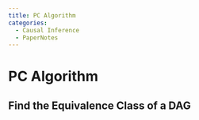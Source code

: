 ```yaml
---
title: PC Algorithm
categories:
  - Causal Inference
  - PaperNotes
---
```


# PC Algorithm

## Find the Equivalence Class of a DAG



[^jmlr2005]: Kalisch, Markus, and Peter Bühlmann. "Estimating high-dimensional directed acyclic graphs with the PC-algorithm." *Journal of Machine Learning Research* 8.Mar (2007): 613-636.